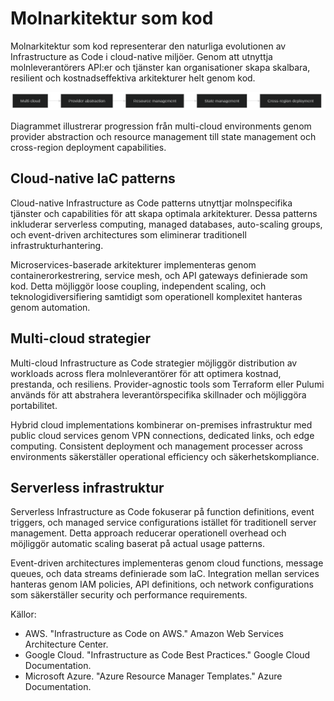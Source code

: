 # Molnarkitektur som kod

Molnarkitektur som kod representerar den naturliga evolutionen av Infrastructure as Code i cloud-native miljöer. Genom att utnyttja molnleverantörers API:er och tjänster kan organisationer skapa skalbara, resilient och kostnadseffektiva arkitekturer helt genom kod.

![Molnarkitektur som kod](images/diagram_05_kapitel4.png)

Diagrammet illustrerar progression från multi-cloud environments genom provider abstraction och resource management till state management och cross-region deployment capabilities.

## Cloud-native IaC patterns

Cloud-native Infrastructure as Code patterns utnyttjar molnspecifika tjänster och capabilities för att skapa optimala arkitekturer. Dessa patterns inkluderar serverless computing, managed databases, auto-scaling groups, och event-driven architectures som eliminerar traditionell infrastrukturhantering.

Microservices-baserade arkitekturer implementeras genom containerorkestrering, service mesh, och API gateways definierade som kod. Detta möjliggör loose coupling, independent scaling, och teknologidiversifiering samtidigt som operationell komplexitet hanteras genom automation.

## Multi-cloud strategier

Multi-cloud Infrastructure as Code strategier möjliggör distribution av workloads across flera molnleverantörer för att optimera kostnad, prestanda, och resiliens. Provider-agnostic tools som Terraform eller Pulumi används för att abstrahera leverantörspecifika skillnader och möjliggöra portabilitet.

Hybrid cloud implementations kombinerar on-premises infrastruktur med public cloud services genom VPN connections, dedicated links, och edge computing. Consistent deployment och management processer across environments säkerställer operational efficiency och säkerhetskompliance.

## Serverless infrastruktur

Serverless Infrastructure as Code fokuserar på function definitions, event triggers, och managed service configurations istället för traditionell server management. Detta approach reducerar operationell overhead och möjliggör automatic scaling baserat på actual usage patterns.

Event-driven architectures implementeras genom cloud functions, message queues, och data streams definierade som IaC. Integration mellan services hanteras genom IAM policies, API definitions, och network configurations som säkerställer security och performance requirements.

Källor:
- AWS. "Infrastructure as Code on AWS." Amazon Web Services Architecture Center.
- Google Cloud. "Infrastructure as Code Best Practices." Google Cloud Documentation.
- Microsoft Azure. "Azure Resource Manager Templates." Azure Documentation.